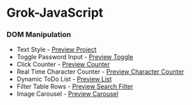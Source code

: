 # Grok-JavaScript

### DOM Manipulation
- Text Style - [Preview Project](https://golden-sopapillas-551ceb.netlify.app/)
- Toggle Password Input - [Preview Toggle](https://effervescent-kashata-aa5829.netlify.app/)
- Click Counter - [Preview Counter](https://aquamarine-profiterole-16b8d9.netlify.app/)
- Real Time Character Counter - [Preview Character Counter](https://wonderful-mandazi-3df109.netlify.app/)
- Dynamic ToDo List - [Preview List](https://verdant-bombolone-ffa7d0.netlify.app/)
- Filter Table Rows - [Preview Search Filter](https://stupendous-gelato-75e6a0.netlify.app/)
- Image Carousel - [Preview Carousel](https://zesty-gnome-06c1d2.netlify.app/)
